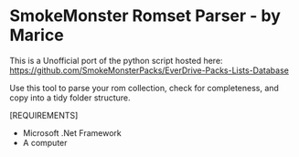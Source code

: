 # SmokeMonster Romset Parser - by Marice
This is a Unofficial port of the python script hosted here:
https://github.com/SmokeMonsterPacks/EverDrive-Packs-Lists-Database

Use this tool to parse your rom collection, check for completeness, and copy into a tidy folder structure.

[REQUIREMENTS]
* Microsoft .Net Framework
* A computer